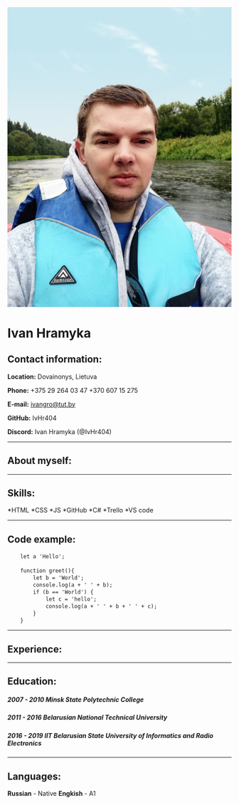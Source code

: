 ![My Photo](/img/photo.jpg)

# Ivan Hramyka

## Contact information:

**Location:** Dovainonys, Lietuva

**Phone:** +375 29 264 03 47
+370 607 15 275

**E-mail:** ivangro@tut.by

**GitHub:** IvHr404

**Discord:** Ivan Hramyka (@IvHr404)

---

## About myself:

---

## Skills:

*HTML
*CSS
*JS
*GitHub
*C#
*Trello
\*VS code

---

## Code example:

```
    let a 'Hello';

    function greet(){
        let b = 'World';
        console.log(a + ' ' + b);
        if (b == 'World') {
            let c = 'hello';
            console.log(a + ' ' + b + ' ' + c);
        }
    }
```

---

## Experience:

---

## Education:

##### 2007 - 2010 Minsk State Polytechnic College

##### 2011 - 2016 Belarusian National Technical University

##### 2016 - 2019 IIT Belarusian State University of Informatics and Radio Electronics

---

## Languages:

**Russian** - Native
**Engkish** - A1
